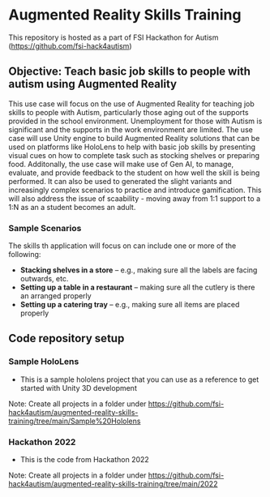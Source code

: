 # Augmented Reality Skills Training
This repository is hosted as a part of FSI Hackathon for Autism (https://github.com/fsi-hack4autism)

## Objective: Teach basic job skills to people with autism using Augmented Reality
This use case will focus on the use of Augmented Reality for teaching job skills to people with Autism, particularly those aging out of the supports provided in the school environment. Unemployment for those with Autism is significant and the supports in the work environment are limited. The use case will use Unity engine to build Augmented Reality solutions that can be used on platforms like HoloLens to help with basic job skills by presenting visual cues on how to complete task such as stocking shelves or preparing food. 
Additonally, the use case will make use of Gen AI, to manage, evaluate, and provide feedback to the student on how well the skill is being performed. It can also be used to generated the slight variants and increasingly complex scenarios to practice and introduce gamification.
This will also address the issue of scaability - moving away from 1:1 support to a 1:N as an a student becomes an adult.
### Sample Scenarios
The skills th application will focus on can include one or more of the following:
* **Stacking shelves in a store** – e.g., making sure all the labels are facing outwards, etc.
* **Setting up a table in a restaurant** – making sure all the cutlery is there an arranged properly
* **Setting up a catering tray** – e.g., making sure all items are placed properly

## Code repository setup
### Sample HoloLens
* This is a sample hololens project that you can use as a reference to get started with Unity 3D development

Note: Create all projects in a folder under https://github.com/fsi-hack4autism/augmented-reality-skills-training/tree/main/Sample%20Hololens
### Hackathon 2022
* This is the code from Hackathon 2022 

Note: Create all projects in a folder under https://github.com/fsi-hack4autism/augmented-reality-skills-training/tree/main/2022

